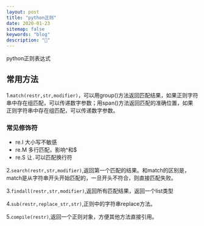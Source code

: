 ```yaml
---
layout: post
title: "python正则"
date: 2020-01-23
sitemap: false
keywords: "blog"
description: "🚀"
---
```


python正则表达式

## 常用方法
1.`match(restr,str,modifier)`，可以用group()方法返回匹配结果，如果正则字符串中存在组匹配，可以传递数字参数；用span()方法返回匹配的准确位置，如果正则字符串中存在组匹配，可以传递数字参数。  

### 常见修饰符
* re.I  大小写不敏感
* re.M  多行匹配，影响^和$
* re.S  让`.`可以匹配换行符

2.`search(restr,str,modifier)`,返回第一个匹配的结果。和match的区别是，match是从字符串开头开始匹配的，一旦开头不符合，则直接匹配失败。

3.`findall(restr,str,modifier)`,返回所有匹配结果，返回一个list类型  

4.`sub(restr,replace_str,str)`,正则中的字符串replace方法。

5.`compile(restr)`,返回一个正则对象，方便其他方法直接引用。